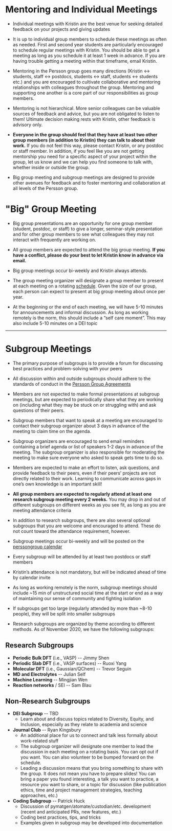 
# Mentoring and Individual Meetings <a name="individual"></a>

* Individual meetings with Kristin are the best venue for seeking detailed feedback on your projects and giving updates

* It is up to individual group members to schedule these meetings as often as needed. First and second year students are particularly encouraged to schedule regular meetings with Kristin. You should be able to get a meeting as long as you schedule it at least 1 week in advance. If you are having trouble getting a meeting within that timeframe, email Kristin.

* Mentoring in the Persson group goes many directions (Kristin ↔︎ students, staff ↔︎ postdocs, students ↔︎ staff, students ↔︎ students etc.) and you are encouraged to cultivate collaborative and mentoring relationships with colleagues throughout the group. Mentoring and supporting one another is a core part of our responsibilities as group members.

* Mentoring is not hierarchical. More senior colleagues can be valuable sources of feedback and advice, but you are not obligated to listen to them! Ultimate decision making rests with Kristin, other feedback is advisory only.

* **Everyone in the group should feel that they have at least two other group members (in addition to Kristin) they can talk to about their work.** If you do not feel this way, please contact Kristin, or any postdoc or staff member. In addition, if you feel like you are not getting mentorship you need for a specific aspect of your project within the group, let us know and we can help you find someone to talk with, whether inside or outside the group.

* Big group meeting and subgroup meetings are designed to provide other avenues for feedback and to foster mentoring and collaboration at all levels of the Persson group.

# "Big" Group Meeting <a name="group"></a>

* Big group presentations are an opportunity for one group member (student, postdoc, or staff) to give a longer, seminar-style presentation and for other group members to see what colleagues they may not interact with frequently are working on. 

* All group members are expected to attend the big group meeting. **If you have a conflict, please do your best to let Kristin know in advance via email.**

* Big group meetings occur bi-weekly and Kristin always attends.

* The group meeting organizer will designate a group member to present at each meeting on a rotating [schedule](https://sites.google.com/a/lbl.gov/perssongroup/group-meeting). Given the size of our group, each person can expect to present at big group meeting about once per year.

* At the beginning or the end of each meeting, we will have 5-10 minutes for announcements and informal discussion. As long as working remotely is the norm, this should include a “self care moment”. This may also include 5-10 minutes on a DEI topic


---

# Subgroup Meetings <a name="sub"></a>

* The primary purpose of subgroups is to provide a forum for discussing best practices and problem-solving with your peers

* All discussion within and outside subgroups should adhere to the standards of conduct in the [Persson Group Agreements ](https://perssongroup.lbl.gov/agreements.html)

* Members are not expected to make formal presentations at subgroup meetings, but are expected to periodically share what they are working on (including what they may be stuck on or struggling with) and ask questions of their peers.

* Subgroup members that want to speak at a meeting are encouraged to contact their subgroup organizer about 3 days in advance of the meeting to claim time on the agenda.

* Subgroup organizers are encouraged to send email reminders containing a brief agenda or list of speakers 1-2 days in advance of the meeting. The subgroup organizer is also responsible for moderating the meeting to make sure everyone who asked to speak gets time to do so.

* Members are expected to make an effort to listen, ask questions, and provide feedback to their peers, even if their peers’ projects are not directly related to their work. Learning to communicate across gaps in one’s own knowledge is an important skill!

* **All group members are expected to regularly attend at least one research subgroup meeting every 2 weeks.** You may drop in and out of different subgroups on different weeks as you see fit, as long as you are meeting attendance criteria

 * In addition to research subgroups, there are also several optional subgroups that you are welcome and encouraged to attend. These do not count toward the attendance requirement, however.

* Subgroup meetings occur bi-weekly and will be posted on the [perssongroup calendar ](https://calendar.google.com/calendar/embed?src=lbl.gov_brhr6pqcsslm15ui9i6rapnus8%40group.calendar.google.com&ctz=America%2FLos_Angeles)

* Every subgroup will be attended by at least two postdocs or staff members

* Kristin’s attendance is not mandatory, but will be indicated ahead of time by calendar invite

* As long as working remotely is the norm, subgroup meetings should include ~15 min of unstructured social time at the start or end as a way of maintaining our sense of community and fighting isolation

* If subgroups get too large (regularly attended by more than ~8-10 people), they will be split into smaller subgroups

* Research subgroups are organized by theme according to different methods. As of November 2020, we have the following subgroups:

## Research Subgroups <a name="sgs"></a>
* **Periodic Bulk DFT** (i.e., VASP) -- Jimmy Shen
* **Periodic Slab DFT** (i.e., VASP surfaces) -- Ruoxi Yang
* **Molecular DFT** (i.e., Gaussian/QChem) -- Trevor Seguin
* **MD and Electrolytes** -- Julian Self
* **Machine Learning** -- Mingjian Wen
* **Reaction networks** / SEI -- Sam Blau

## Non-Research Subgroups <a name="sgs"></a>

* **DEI Subgroup** -- TBD
    * Learn about and discuss topics related to Diversity, Equity, and Inclusion, especially as they relate to academia and science
* **Journal Club** -- Ryan Kingsbury
    * An additional place for us to connect and talk less formally about work-related stuff
    * The subgroup organizer will designate one member to lead the discussion in each meeting on a rotating basis. You can opt out if you want. You can also volunteer to be bumped forward on the schedule.
    * Leading a discussion means that you bring something to share with the group. It does not mean you have to prepare slides! You can bring a paper you found interesting, a talk you want to practice, a resource you want to share, or a topic for discussion (like publication ethics, time and project management strategies, teaching approaches, etc.)
* **Coding Subgroup** -- Patrick Huck
    * Discussion of pymatgen/atomate/custodian/etc. development (recent and anticipated PRs, new features, etc.)
    * Coding best practices, tips, and tricks
    * Examples given in subgroup may be developed into documentation
